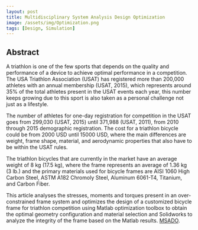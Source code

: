 ```yaml
---
layout: post
title: Multidisciplinary System Analysis Design Optimization
image: /assets/img/Optimization.png
tags: [Design, Simulation]
---
```


## Abstract

A triathlon is one of the few sports that depends on the quality and performance of a device to achieve optimal performance in a competition. The USA Triathlon Association (USAT) has registered more than 200,000 athletes with an annual membership (USAT, 2015), which represents around 35% of the total athletes present in the USAT events each year, this number keeps growing due to this sport is also taken as a personal challenge not just as a lifestyle.

The number of athletes for one-day registration for competition in the USAT goes from 299,030 (USAT, 2015) until 371,988 (USAT, 2011), from 2010 through 2015 demographic registration. The cost for a triathlon bicycle could be from 2000 USD until 15000 USD, where the main differences are weight, frame shape, material, and aerodynamic properties that also have to be within the USAT rules.

The triathlon bicycles that are currently in the market have an average weight of 8 kg (17.5 kg), where the frame represents an average of 1.36 kg (3 lb.) and the primary materials used for bicycle frames are AISI 1060 High Carbon Steel, ASTM A182 Chromoly Steel, Aluminum 6061-T4, Titanium, and Carbon Fiber.

This article analyses the stresses, moments and torques present in an over-constrained frame system and optimizes the design of a customized bicycle frame for triathlon competition using Matlab optimization toolbox to obtain the optimal geometry configuration and material selection and Solidworks to analyze the integrity of the frame based on the Matlab results. [MSADO]({{site.baseurl}}/assets/pdf/MEEN_683_Final_Report.pdf).

